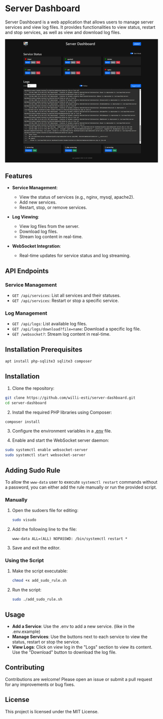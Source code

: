 # Server Dashboard

Server Dashboard is a web application that allows users to manage server services and view log files. It provides functionalities to view status, restart and stop services, as well as view and download log files.

![Server Dashboard](server-dashboard-dark.jpeg)

## Features

- **Service Management**:
  - View the status of services (e.g., nginx, mysql, apache2).
  - Add new services.
  - Restart, stop, or remove services.

- **Log Viewing**:
  - View log files from the server.
  - Download log files.
  - Stream log content in real-time.

- **WebSocket Integration**:
  - Real-time updates for service status and log streaming.

## API Endpoints

### Service Management

- `GET /api/services`: List all services and their statuses.
- `GET /api/services`: Restart or stop a specific service.

### Log Management

- `GET /api/logs`: List available log files.
- `GET /api/logs/download?file=name`: Download a specific log file.
- `GET /websocket?`: Stream log content in real-time.

## Installation Prerequisites

```sh
apt install php-sqlite3 sqlite3 composer
```

## Installation

1. Clone the repository:
  ```sh
  git clone https://github.com/willi-esti/server-dashboard.git
  cd server-dashboard
  ```

2. Install the required PHP libraries using Composer:
  ```sh
  composer install
  ```

3. Configure the environment variables in a [.env](.env.example) file.

4. Enable and start the WebSocket server daemon:
  ```sh
  sudo systemctl enable websocket-server
  sudo systemctl start websocket-server
  ```

## Adding Sudo Rule

To allow the `www-data` user to execute `systemctl restart` commands without a password, you can either add the rule manually or run the provided script.

### Manually

1. Open the sudoers file for editing:
   ```sh
   sudo visudo
   ```

2. Add the following line to the file:
   ```
   www-data ALL=(ALL) NOPASSWD: /bin/systemctl restart *
   ```

3. Save and exit the editor.

### Using the Script

1. Make the script executable:
   ```sh
   chmod +x add_sudo_rule.sh
   ```

2. Run the script:
   ```sh
   sudo ./add_sudo_rule.sh
   ```

## Usage

- **Add a Service**: Use the .env to add a new service. (like in the .env.example)
- **Manage Services**: Use the buttons next to each service to view the status, restart or stop the service.
- **View Logs**: Click on view log in the "Logs" section to view its content. Use the "Download" button to download the log file.

## Contributing

Contributions are welcome! Please open an issue or submit a pull request for any improvements or bug fixes.

## License

This project is licensed under the MIT License.
